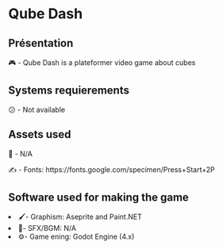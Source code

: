 # Qube Dash
## Présentation 
🎮 - Qube Dash is a plateformer video game about cubes

## Systems requierements
😕 - Not available 
## Assets used 
<p>🎵 - N/A</p>
✍️ - Fonts: https://fonts.google.com/specimen/Press+Start+2P

## Software used for making the game
<li>🖌️- Graphism: Aseprite and Paint.NET</li>
<li>🎹- SFX/BGM: N/A</li>
<li>⚙️- Game ening: Godot Engine (4.x)</li>




 

